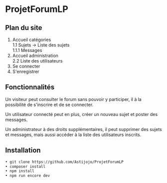 # ProjetForumLP

## Plan du site

1. Accueil catégories  
1.1 Sujets → Liste des sujets  
1.1.1 Messages  
2. Accueil administration  
2.2 Liste des utilisateurs  
3. Se connecter  
4. S'enregistrer  

## Fonctionnalités

Un visiteur peut consulter le forum sans pouvoir y participer, il à la possibilité de s'inscrire et de se connecter.  

Un utilisateur connecté peut en plus, créer un nouveau sujet et poster des messages.  

Un administrateur à des droits supplémentaires, il peut supprimer des sujets et messages, mais aussi accéder à la liste des utilisateurs inscrits.


## Installation

```bash
• git clone https://github.com/Astijojo/ProjetForumLP
• composer install
• npm install
• npm run encore dev
```
